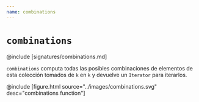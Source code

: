 ```yaml
---
name: combinations
---
```


# `combinations`

@include [signatures/combinations.md]

`combinations` computa todas las posibles combinaciones de elementos de esta colección tomados de `k` en `k` y devuelve un `Iterator` para iterarlos.

@include [figure.html source="../images/combinations.svg" desc="combinations function"]
